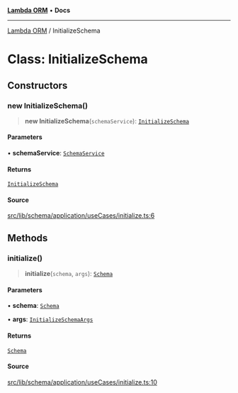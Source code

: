 [**Lambda ORM**](../README.md) • **Docs**

***

[Lambda ORM](../README.md) / InitializeSchema

# Class: InitializeSchema

## Constructors

### new InitializeSchema()

> **new InitializeSchema**(`schemaService`): [`InitializeSchema`](InitializeSchema.md)

#### Parameters

• **schemaService**: [`SchemaService`](SchemaService.md)

#### Returns

[`InitializeSchema`](InitializeSchema.md)

#### Source

[src/lib/schema/application/useCases/initialize.ts:6](https://github.com/lambda-orm/lambdaorm-base/blob/b57bb1d116951848254ba54a2a732f51efc20654/src/lib/schema/application/useCases/initialize.ts#L6)

## Methods

### initialize()

> **initialize**(`schema`, `args`): [`Schema`](../interfaces/Schema.md)

#### Parameters

• **schema**: [`Schema`](../interfaces/Schema.md)

• **args**: [`InitializeSchemaArgs`](../interfaces/InitializeSchemaArgs.md)

#### Returns

[`Schema`](../interfaces/Schema.md)

#### Source

[src/lib/schema/application/useCases/initialize.ts:10](https://github.com/lambda-orm/lambdaorm-base/blob/b57bb1d116951848254ba54a2a732f51efc20654/src/lib/schema/application/useCases/initialize.ts#L10)
